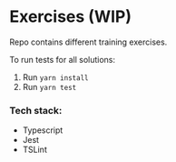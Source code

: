 # Exercises (WIP)

Repo contains different training exercises.

To run tests for all solutions:

1. Run `yarn install`
2. Run `yarn test`

### Tech stack:

* Typescript
* Jest
* TSLint
